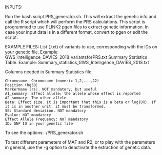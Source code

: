 INPUTS:

Run the bash script PRS_generator.sh. This will extract the genetic info and call the R script which will perform the PRS calculations.
This script is programmed to use PLINK2 pgen files to extract genetic information. In case your input data is in a different format, convert to pgen or edit the script.

EXAMPLE FILES:
List (.txt) of variants to use, corresponding with the IDs on your genetic file. Example: GWS_Intelligence_DAVIES_2018_variantsforPRS.txt
Summary Statistics Table. Example: Summary_statistics_GWS_Intelligence_DAVIES_2018.txt

Columns needed in Summary Statistics file:

    Chromosome: Chromosome (numeric 1,2,...,22)
    Position (hg38)
    MarkerName (rs). NOT mandatory, but useful
    A1_summary: Effect allele; the allele whose effect is reported
    A2_summary: The other allele
    Beta: Effect size. It is important that this is a beta or log(OR). If it is in another unit, it must be transformed.
    SE: Standard deviation. NOT mandatory
    Pvalue: NOT mandatory
    Effect Allele Frequency: NOT mandatory
    ID: SNP ID in your genetic file

To see the options: ./PRS_generator.sh

To test different parameters of MAF and R2, or to play with the parameters in general, use the -g option to deactivate the extraction of genetic data.
